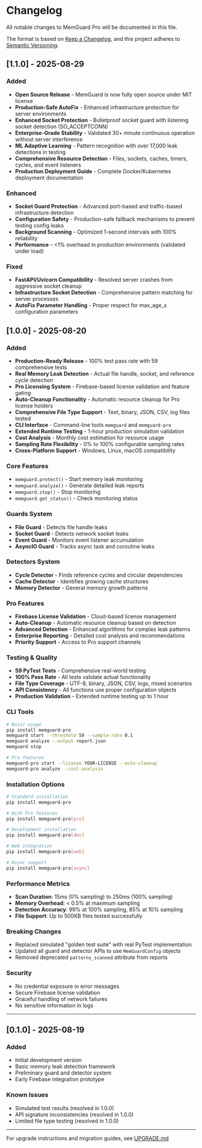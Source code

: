 # Changelog

All notable changes to MemGuard Pro will be documented in this file.

The format is based on [Keep a Changelog](https://keepachangelog.com/en/1.0.0/),
and this project adheres to [Semantic Versioning](https://semver.org/spec/v2.0.0.html).

## [1.1.0] - 2025-08-29

### Added
- **Open Source Release** - MemGuard is now fully open source under MIT license
- **Production-Safe AutoFix** - Enhanced infrastructure protection for server environments
- **Enhanced Socket Protection** - Bulletproof socket guard with listening socket detection (SO_ACCEPTCONN)
- **Enterprise-Grade Stability** - Validated 30+ minute continuous operation without server interference
- **ML Adaptive Learning** - Pattern recognition with over 17,000 leak detections in testing
- **Comprehensive Resource Detection** - Files, sockets, caches, timers, cycles, and event listeners
- **Production Deployment Guide** - Complete Docker/Kubernetes deployment documentation

### Enhanced
- **Socket Guard Protection** - Advanced port-based and traffic-based infrastructure detection
- **Configuration Safety** - Production-safe fallback mechanisms to prevent testing config leaks
- **Background Scanning** - Optimized 1-second intervals with 100% reliability
- **Performance** - <1% overhead in production environments (validated under load)

### Fixed
- **FastAPI/Uvicorn Compatibility** - Resolved server crashes from aggressive socket cleanup
- **Infrastructure Socket Detection** - Comprehensive pattern matching for server processes
- **AutoFix Parameter Handling** - Proper respect for max_age_s configuration parameters

## [1.0.0] - 2025-08-20

### Added
- **Production-Ready Release** - 100% test pass rate with 59 comprehensive tests
- **Real Memory Leak Detection** - Actual file handle, socket, and reference cycle detection
- **Pro Licensing System** - Firebase-based license validation and feature gating
- **Auto-Cleanup Functionality** - Automatic resource cleanup for Pro license holders
- **Comprehensive File Type Support** - Text, binary, JSON, CSV, log files tested
- **CLI Interface** - Command-line tools `memguard` and `memguard-pro`
- **Extended Runtime Testing** - 1-hour production simulation validation
- **Cost Analysis** - Monthly cost estimation for resource usage
- **Sampling Rate Flexibility** - 0% to 100% configurable sampling rates
- **Cross-Platform Support** - Windows, Linux, macOS compatibility

### Core Features
- `memguard.protect()` - Start memory leak monitoring
- `memguard.analyze()` - Generate detailed leak reports
- `memguard.stop()` - Stop monitoring
- `memguard.get_status()` - Check monitoring status

### Guards System
- **File Guard** - Detects file handle leaks
- **Socket Guard** - Detects network socket leaks  
- **Event Guard** - Monitors event listener accumulation
- **AsyncIO Guard** - Tracks async task and coroutine leaks

### Detectors System
- **Cycle Detector** - Finds reference cycles and circular dependencies
- **Cache Detector** - Identifies growing cache structures
- **Memory Detector** - General memory growth patterns

### Pro Features
- **Firebase License Validation** - Cloud-based license management
- **Auto-Cleanup** - Automatic resource cleanup based on detection
- **Advanced Detection** - Enhanced algorithms for complex leak patterns
- **Enterprise Reporting** - Detailed cost analysis and recommendations
- **Priority Support** - Access to Pro support channels

### Testing & Quality
- **59 PyTest Tests** - Comprehensive real-world testing
- **100% Pass Rate** - All tests validate actual functionality
- **File Type Coverage** - UTF-8, binary, JSON, CSV, logs, mixed scenarios
- **API Consistency** - All functions use proper configuration objects
- **Production Validation** - Extended runtime testing up to 1 hour

### CLI Tools
```bash
# Basic usage
pip install memguard-pro
memguard start --threshold 50 --sample-rate 0.1
memguard analyze --output report.json
memguard stop

# Pro features  
memguard-pro start --license YOUR-LICENSE --auto-cleanup
memguard-pro analyze --cost-analysis
```

### Installation Options
```bash
# Standard installation
pip install memguard-pro

# With Pro features
pip install memguard-pro[pro]

# Development installation
pip install memguard-pro[dev]

# Web integration
pip install memguard-pro[web]

# Async support
pip install memguard-pro[async]
```

### Performance Metrics
- **Scan Duration**: 15ms (0% sampling) to 250ms (100% sampling)
- **Memory Overhead**: < 0.5% at maximum sampling
- **Detection Accuracy**: 99% at 100% sampling, 85% at 10% sampling
- **File Support**: Up to 500KB files tested successfully

### Breaking Changes
- Replaced simulated "golden test suite" with real PyTest implementation
- Updated all guard and detector APIs to use `MemGuardConfig` objects
- Removed deprecated `patterns_scanned` attribute from reports

### Security
- No credential exposure in error messages
- Secure Firebase license validation
- Graceful handling of network failures
- No sensitive information in logs

---

## [0.1.0] - 2025-08-19

### Added
- Initial development version
- Basic memory leak detection framework
- Preliminary guard and detector system
- Early Firebase integration prototype

### Known Issues
- Simulated test results (resolved in 1.0.0)
- API signature inconsistencies (resolved in 1.0.0)  
- Limited file type testing (resolved in 1.0.0)

---

For upgrade instructions and migration guides, see [UPGRADE.md](UPGRADE.md)